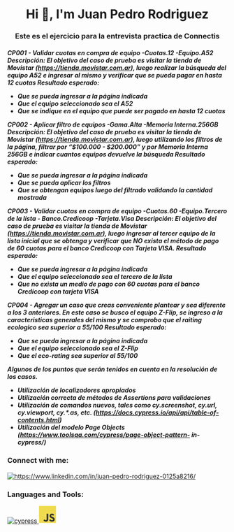 <h1 align="center">Hi 👋, I'm Juan Pedro Rodriguez</h1>
<h3 align="center">Este es el ejercicio para la entrevista practica de Connectis</h3>
<h5 align="left">

CP001 - Validar cuotas en compra de equipo -Cuotas.12 -Equipo.A52
Descripción: El objetivo del caso de prueba es visitar la tienda de Movistar
(https://tienda.movistar.com.ar), luego realizar la búsqueda del equipo A52 e ingresar al
mismo y verificar que se pueda pagar en hasta 12 cuotas
Resultado esperado:
- Que se pueda ingresar a la página indicada
- Que el equipo seleccionado sea el A52
- Que se indique en el equipo que puede ser pagado en hasta 12 cuotas

CP002 - Aplicar filtro de equipos -Gama.Alta -Memoria Interna.256GB
Descripción: El objetivo del caso de prueba es visitar la tienda de Movistar
(https://tienda.movistar.com.ar), luego utilizando los filtros de la página, filtrar por “$100.000 -
$200.000” y por Memoria Interna 256GB e indicar cuantos equipos devuelve la búsqueda
Resultado esperado:
- Que se pueda ingresar a la página indicada
- Que se pueda aplicar los filtros
- Que se obtengan equipos luego del filtrado validando la cantidad mostrada

CP003 - Validar cuotas en compra de equipo -Cuotas.60 -Equipo.Tercero de la lista -
Banco.Credicoop -Tarjeta.Visa
Descripción: El objetivo del caso de prueba es visitar la tienda de Movistar
(https://tienda.movistar.com.ar), luego ingresar al tercer equipo de la lista inicial que se
obtenga y verificar que NO exista el método de pago de 60 cuotas para el banco Credicoop con
Tarjeta VISA.
Resultado esperado:
- Que se pueda ingresar a la página indicada
- Que el equipo seleccionado sea el tercero de la lista
- Que no exista un medio de pago con 60 cuotas para el banco Credicoop con tarjeta
VISA

CP004 - Agregar un caso que creas conveniente plantear y sea diferente a los 3 anteriores. En este caso se busco el equipo Z-Flip, se ingreso a la caracteristicas generales del mismo y se comprobo que el raiting ecologico sea superior a 55/100
Resultado esperado:
- Que se pueda ingresar a la página indicada
- Que el equipo seleccionado sea el Z-Flip
- Que el eco-rating sea superior al 55/100


Algunos de los puntos que serán tenidos en cuenta en la resolución de los casos.
- Utilización de localizadores apropiados
- Utilización correcta de métodos de Assertions para validaciones
- Utilización de comandos nuevos, tales como cy.screenshot, cy.url, cy.viewport, cy.*.as, etc.
(https://docs.cypress.io/api/api/table-of-contents.html)
- Utilización del modelo Page Objects (https://www.toolsqa.com/cypress/page-object-pattern-
in-cypress/)</h5>

<h3 align="left">Connect with me:</h3>
<p align="left">
<a href="https://linkedin.com/in/https://www.linkedin.com/in/juan-pedro-rodriguez-0125a8216/" target="blank"><img align="center" src="https://raw.githubusercontent.com/rahuldkjain/github-profile-readme-generator/master/src/images/icons/Social/linked-in-alt.svg" alt="https://www.linkedin.com/in/juan-pedro-rodriguez-0125a8216/" height="30" width="40" /></a>
</p>

<h3 align="left">Languages and Tools:</h3>
<p align="left"> <a href="https://www.cypress.io" target="_blank" rel="noreferrer"> <img src="https://raw.githubusercontent.com/simple-icons/simple-icons/6e46ec1fc23b60c8fd0d2f2ff46db82e16dbd75f/icons/cypress.svg" alt="cypress" width="40" height="40"/> </a> <a href="https://developer.mozilla.org/en-US/docs/Web/JavaScript" target="_blank" rel="noreferrer"> <img src="https://raw.githubusercontent.com/devicons/devicon/master/icons/javascript/javascript-original.svg" alt="javascript" width="40" height="40"/> </a> </p>
